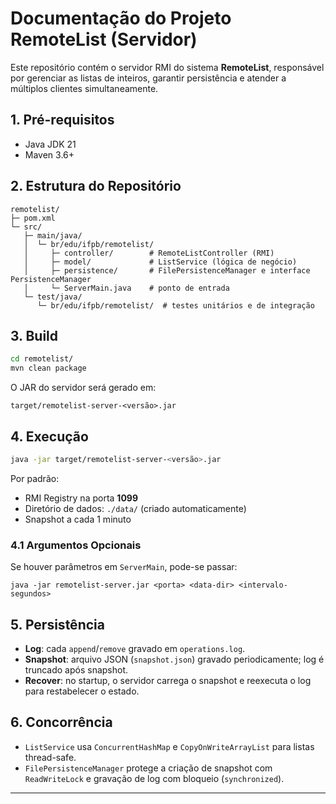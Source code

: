 # Documentação do Projeto RemoteList (Servidor)

Este repositório contém o servidor RMI do sistema **RemoteList**, responsável por gerenciar as listas de inteiros, garantir persistência e atender a múltiplos clientes simultaneamente.

## 1. Pré-requisitos

* Java JDK 21
* Maven 3.6+

## 2. Estrutura do Repositório

```
remotelist/
├─ pom.xml
└─ src/
   ├─ main/java/
   │  └─ br/edu/ifpb/remotelist/
   │     ├─ controller/        # RemoteListController (RMI)
   │     ├─ model/             # ListService (lógica de negócio)
   │     ├─ persistence/       # FilePersistenceManager e interface PersistenceManager
   │     └─ ServerMain.java    # ponto de entrada
   └─ test/java/
      └─ br/edu/ifpb/remotelist/  # testes unitários e de integração
```

## 3. Build

```bash
cd remotelist/
mvn clean package
```

O JAR do servidor será gerado em:

```
target/remotelist-server-<versão>.jar
```

## 4. Execução

```bash
java -jar target/remotelist-server-<versão>.jar
```

Por padrão:

* RMI Registry na porta **1099**
* Diretório de dados: `./data/` (criado automaticamente)
* Snapshot a cada 1 minuto

### 4.1 Argumentos Opcionais

Se houver parâmetros em `ServerMain`, pode-se passar:

```
java -jar remotelist-server.jar <porta> <data-dir> <intervalo-segundos>
```

## 5. Persistência

* **Log**: cada `append`/`remove` gravado em `operations.log`.
* **Snapshot**: arquivo JSON (`snapshot.json`) gravado periodicamente; log é truncado após snapshot.
* **Recover**: no startup, o servidor carrega o snapshot e reexecuta o log para restabelecer o estado.

## 6. Concorrência

* `ListService` usa `ConcurrentHashMap` e `CopyOnWriteArrayList` para listas thread-safe.
* `FilePersistenceManager` protege a criação de snapshot com `ReadWriteLock` e gravação de log com bloqueio (`synchronized`).

---
